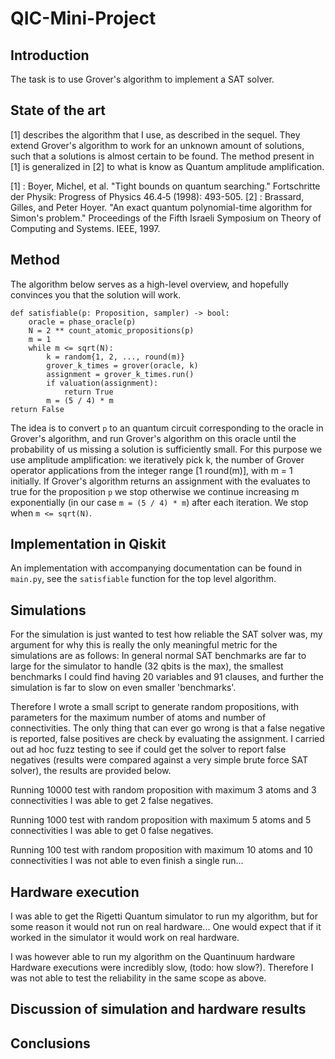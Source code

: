 # QIC-Mini-Project

## Introduction

The task is to use Grover's algorithm to implement a SAT solver.

## State of the art

[1] describes the algorithm that I use, as described in the sequel. They extend Grover's algorithm to work for an unknown amount of solutions, such that a solutions is almost certain to be found. The method present in [1] is generalized in [2] to what is know as Quantum amplitude amplification.



[1] : Boyer, Michel, et al. "Tight bounds on quantum searching." Fortschritte der Physik: Progress of Physics 46.4‐5 (1998): 493-505.
[2] : Brassard, Gilles, and Peter Hoyer. "An exact quantum polynomial-time algorithm for Simon's problem." Proceedings of the Fifth Israeli Symposium on Theory of Computing and Systems. IEEE, 1997.

## Method

The algorithm below serves as a high-level overview, and hopefully convinces you that the solution will work.

    def satisfiable(p: Proposition, sampler) -> bool:
        oracle = phase_oracle(p)
        N = 2 ** count_atomic_propositions(p)
        m = 1
        while m <= sqrt(N):
            k = random{1, 2, ..., round(m)}
            grover_k_times = grover(oracle, k)
            assignment = grover_k_times.run()
            if valuation(assignment):
                return True
            m = (5 / 4) * m
    return False

The idea is to convert `p` to an quantum circuit corresponding to the oracle in Grover's algorithm, and run Grover's algorithm  on this oracle until the probability of us missing a solution is sufficiently small.
For this purpose we use amplitude amplification:
we iteratively pick k, the number of Grover operator applications from the integer range [1 round(m)], with m = 1 initially.
If Grover's algorithm returns an assignment with the evaluates to true for the proposition `p` we stop otherwise we continue increasing m exponentially (in our case `m = (5 / 4) * m`) after each iteration.
We stop when `m <= sqrt(N)`.

## Implementation in Qiskit

An implementation with accompanying documentation can be found in `main.py`, see the `satisfiable` function for the top level algorithm.

## Simulations

For the simulation is just wanted to test how reliable the SAT solver was, my argument for why this is really the only meaningful metric for the simulations are as follows:
In general normal SAT benchmarks are far to large for the simulator to handle (32 qbits is the max), the smallest benchmarks I could find having 20 variables and 91 clauses, and further the simulation is far to slow on even smaller 'benchmarks'.

Therefore I wrote a small script to generate random propositions, with parameters for the maximum number of atoms and number of connectivities.
The only thing that can ever go wrong is that a false negative is reported, false positives are check by evaluating the assignment.
I carried out ad hoc fuzz testing to see if could get the solver to report false negatives (results were compared against a very simple brute force SAT solver), the results are provided below.

Running 10000 test with random proposition with maximum 3 atoms and 3 connectivities I was able to get 2 false negatives.

Running 1000 test with random proposition with maximum 5 atoms and 5 connectivities I was able to get 0 false negatives.

Running 100 test with random proposition with maximum 10 atoms and 10 connectivities I was not able to even finish a single run...


## Hardware execution

I was able to get the Rigetti Quantum simulator to run my algorithm, but for some reason it would not run on real hardware... One would expect that if it worked in the simulator it would work on real hardware.

I was however able to run my algorithm on the Quantinuum hardware
Hardware executions were incredibly slow, (todo: how slow?).
Therefore I was not able to test the reliability in the same scope as above.

## Discussion of simulation and hardware results

## Conclusions
